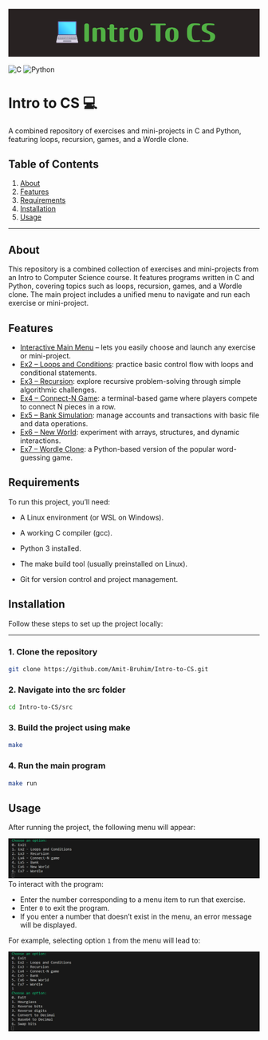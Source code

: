 ![Banner](images/banner.png)

![C](https://img.shields.io/badge/language-C-blue)
![Python](https://img.shields.io/badge/language-Python-yellow)

# Intro to CS 💻
A combined repository of exercises and mini-projects in C and Python, featuring loops, recursion, games, and a Wordle clone.

## Table of Contents

1. [About](#about)  
2. [Features](#features)  
3. [Requirements](#requirements)  
4. [Installation](#installation)  
5. [Usage](#usage)  

---
## About
This repository is a combined collection of exercises and mini-projects from an Intro to Computer Science course. It features programs written in C and Python, covering topics such as loops, recursion, games, and a Wordle clone. The main project includes a unified menu to navigate and run each exercise or mini-project.

## Features
* [Interactive Main Menu](#usage) – lets you easily choose and launch any exercise or mini-project.
* [Ex2 – Loops and Conditions](src/Ex2/README.md): practice basic control flow with loops and conditional statements.
* [Ex3 – Recursion](src/Ex3/README.md): explore recursive problem-solving through simple algorithmic challenges.
* [Ex4 – Connect-N Game](src/Ex4/README.md): a terminal-based game where players compete to connect N pieces in a row.
* [Ex5 – Bank Simulation](src/Ex5/README.md): manage accounts and transactions with basic file and data operations.
* [Ex6 – New World](src/Ex6/README.md): experiment with arrays, structures, and dynamic interactions.
* [Ex7 – Wordle Clone](src/Ex7/README.md): a Python-based version of the popular word-guessing game.

## Requirements
To run this project, you’ll need:

* A Linux environment (or WSL on Windows).

* A working C compiler (gcc).

* Python 3 installed.

* The make build tool (usually preinstalled on Linux).

* Git for version control and project management.
## Installation
Follow these steps to set up the project locally:

---

### 1. Clone the repository
```bash
git clone https://github.com/Amit-Bruhim/Intro-to-CS.git  
```
### 2. Navigate into the src folder
```bash
cd Intro-to-CS/src
```
### 3. Build the project using make
```bash
make
```
### 4. Run the main program
```bash
make run
```
## Usage
After running the project, the following menu will appear:

![Project Menu Screenshot](images/Menu.png)
To interact with the program:
- Enter the number corresponding to a menu item to run that exercise.
- Enter `0` to exit the program.
- If you enter a number that doesn’t exist in the menu, an error message will be displayed.

For example, selecting option `1` from the menu will lead to:

![Example Option Screenshot](images/option%201.png)  

